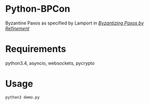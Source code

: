 Python-BPCon
============

Byzantine Paxos as specified by Lamport in [*Byzantizing Paxos by Refinement*](http://research.microsoft.com/en-us/um/people/lamport/tla/byzsimple.pdf)

Requirements
============

python3.4, asyncio, websockets, pycrypto

Usage
=====

```python
python3 demo.py
```
